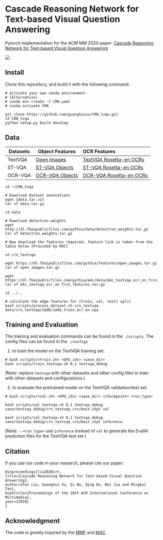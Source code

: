 

# Cascade Reasoning Network for Text-based Visual Question Answering

Pytorch implementation for the ACM MM 2020 paper: [Cascade Reasoning Network for Text-based Visual Question Answering](https://github.com/guanghuixu/CRN_tvqa)

![](https://github.com/guanghuixu/CRN_tvqa/blob/master/docs/source/models/overview.png)

## Install

Clone this repository, and build it with the following command.
```
# activate your own conda environment
# [Alternative]
# conda env create -f CRN.yaml
# conda activate CRN

git clone https://github.com/guanghuixu/CRN_tvqa.git
cd CRN_tvqa
python setup.py build develop
```
## Data

| Datasets      | Object Features | OCR Features |
|--------------|-------------------------------|:------------------------------|
| TextVQA      | [Open Images](https://dl.fbaipublicfiles.com/pythia/features/open_images.tar.gz) | [TextVQA Rosetta-en OCRs](https://dl.fbaipublicfiles.com/pythia/m4c/data/m4c_textvqa_ocr_en_frcn_features.tar.gz) |
| ST-VQA      | [ST-VQA Objects](https://dl.fbaipublicfiles.com/pythia/m4c/data/m4c_stvqa_obj_frcn_features.tar.gz) | [ST-VQA Rosetta-en OCRs](https://dl.fbaipublicfiles.com/pythia/m4c/data/m4c_stvqa_ocr_en_frcn_features.tar.gz) |
| OCR-VQA      | [OCR-VQA Objects](https://dl.fbaipublicfiles.com/pythia/m4c/data/m4c_ocrvqa_obj_frcn_features.tar.gz) | [OCR-VQA Rosetta-en OCRs](https://dl.fbaipublicfiles.com/pythia/m4c/data/m4c_ocrvqa_ocr_en_frcn_features.tar.gz) |

```
cd ~/CRN_tvqa

# Download dataset annotations
wget [data.tar.xz]  
tar xf data.tar.gz

cd data

# Download detectron weights
wget http://dl.fbaipublicfiles.com/pythia/data/detectron_weights.tar.gz
tar xf detectron_weights.tar.gz

# Now download the features required, feature link is taken from the table below [Provided by M4C]

cd crn_textvqa

wget https://dl.fbaipublicfiles.com/pythia/features/open_images.tar.gz
tar xf open_images.tar.gz

wget https://dl.fbaipublicfiles.com/pythia/m4c/data/m4c_textvqa_ocr_en_frcn_features.tar.gz
tar xf m4c_textvqa_ocr_en_frcn_features.tar.gz

cd ../..

# calculate the edge features for [train, val, test] split
bash scripts/process_dataset.sh crn_textvqa data/crn_textvqa/imdb/imdb_train_ocr_en.npy
```

## Training and Evaluation

The training and evaluation commands can be found in the `./scripts`. The config files can be found in the `./configs`

1) to train the model on the TextVQA training set:

```
# bash scripts/<train.sh> <GPU_ids> <save_dir>
bash scripts/train_textvqa.sh 0,1 textvqa_debug
```

(Note: replace `textvqa` with other datasets and other config files to train with other datasets and configurations.)

2) to evaluate the pretrained model on the TextVQA validation/test set:

```
# bash scripts/<val.sh> <GPU_ids> <save_dir> <checkpoint> <run_type>

bash scripts/val_textvqa.sh 0,1 textvqa_debug save/textvqa_debug/crn_textvqa_crn/best.ckpt val

bash scripts/val_textvqa.sh 0,1 textvqa_debug save/textvqa_debug/crn_textvqa_crn/best.ckpt inference
```
(Note: `--<run_type>` use `inference` instead of `val` to generate the EvalAI prediction files for the TextVQA test set )

## Citation

If you use our code in your research, please cite our paper:

```
@inproceedings{liu2020crn, 
title={Cascade Reasoning Network for Text-based Visual Question Answering},
author={Fen Liu, Guanghui Xu, Qi Wu, Qing Du, Wei Jia and Mingkui Tan}, 
booktitle={Proceedings of the 28th ACM International Conference on Multimedia},  
year={2020}
}
```

## Acknowledgment

The code is greatly inspired by the [MMF](https://mmf.readthedocs.io/en/latest/) and [M4C](https://github.com/ronghanghu/pythia).